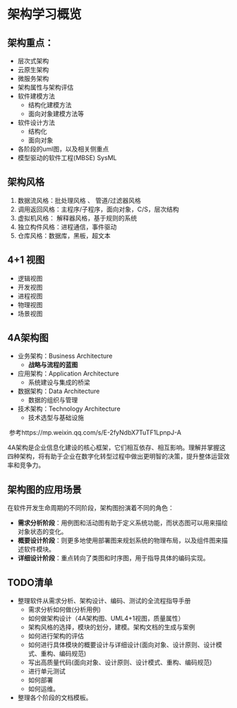 # 架构学习概览

## 架构重点：

- 层次式架构
- 云原生架构
- 微服务架构
- 架构属性与架构评估
- 软件建模方法
  - 结构化建模方法
  - 面向对象建模方法等
- 软件设计方法
  - 结构化
  - 面向对象
- 各阶段的uml图，以及相关侧重点
- 模型驱动的软件工程(MBSE) SysML  

## 架构风格

1. 数据流风格：批处理风格  、 管道/过滤器风格
2. 调用返回风格：主程序/子程序，面向对象，C/S，层次结构
3. 虚拟机风格： 解释器风格，基于规则的系统
4. 独立构件风格：进程通信，事件驱动
5. 仓库风格：数据库，黑板，超文本

## 4+1 视图

- 逻辑视图
- 开发视图
- 进程视图
- 物理视图
- 场景视图

## 4A架构图

- 业务架构：Business Architecture
  - **战略与流程的蓝图**
- 应用架构：Application Architecture
  - 系统建设与集成的桥梁
- 数据架构：Data Architecture
  - 数据的组织与管理
- 技术架构：Technology Architecture
  - 技术选型与基础设施

​	参考https://mp.weixin.qq.com/s/E-2fyNdbX7TuTF1LpnpJ-A

​	     4A架构是企业信息化建设的核心框架，它们相互依存、相互影响。理解并掌握这四种架构，将有助于企业在数字化转型过程中做出更明智的决策，提升整体运营效率和竞争力。

## 架构图的应用场景

在软件开发生命周期的不同阶段，架构图扮演着不同的角色：

- **需求分析阶段**：用例图和活动图有助于定义系统功能，而状态图可以用来描绘对象状态的变化。
- **概要设计阶段**：则更多地使用部署图来规划系统的物理布局，以及组件图来描述软件模块。
- **详细设计阶段**：重点转向了类图和时序图，用于指导具体的编码实现。
## TODO清单
- 整理软件从需求分析、架构设计、编码、测试的全流程指导手册
  - 需求分析如何做(分析用例)
  - 如何做架构设计（4A架构图、UML4+1视图，质量属性）
  - 架构风格的选择，模块的划分，建模。架构文档的生成与案例
  - 如何进行架构的评估
  - 如何进行具体模块的概要设计与详细设计(面向对象、设计原则、设计模式、重构、编码规范)
  - 写出高质量代码(面向对象、设计原则、设计模式、重构、编码规范)
  - 进行单元测试
  - 如何部署
  - 如何运维。
- 整理各个阶段的文档模板。